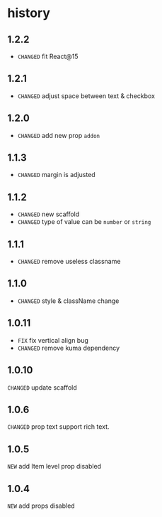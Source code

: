 # history


## 1.2.2

* `CHANGED` fit React@15

## 1.2.1

* `CHANGED` adjust space between text & checkbox

## 1.2.0

* `CHANGED` add new prop `addon`

## 1.1.3

* `CHANGED` margin is adjusted

## 1.1.2

* `CHANGED` new scaffold
* `CHANGED` type of value can be `number` or `string`

## 1.1.1

* `CHANGED` remove useless classname

## 1.1.0

* `CHANGED` style & className change

## 1.0.11

* `FIX` fix vertical align bug
* `CHANGED` remove kuma dependency

## 1.0.10

`CHANGED` update scaffold

## 1.0.6

`CHANGED` prop text support rich text.

## 1.0.5

`NEW` add Item level prop disabled

## 1.0.4

`NEW` add props disabled